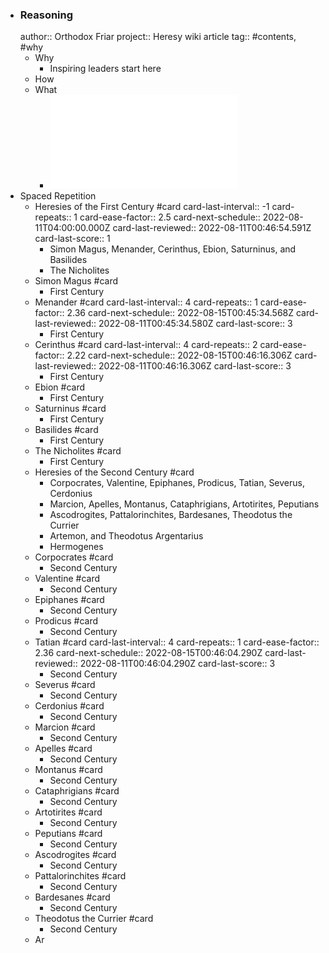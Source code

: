 - ### Reasoning
  author:: Orthodox Friar
  project:: Heresy wiki article
  tag:: #contents, #why
	- Why
		- Inspiring leaders start here
	- How
	- What
		- ![HistoryOfHeresiesAndTheirRefutation.pdf](../assets/HistoryOfHeresiesAndTheirRefutation_1660172307407_0.pdf)
- Spaced Repetition
	- Heresies of the First Century #card
	  card-last-interval:: -1
	  card-repeats:: 1
	  card-ease-factor:: 2.5
	  card-next-schedule:: 2022-08-11T04:00:00.000Z
	  card-last-reviewed:: 2022-08-11T00:46:54.591Z
	  card-last-score:: 1
		- Simon Magus, Menander, Cerinthus, Ebion, Saturninus, and Basilides
		- The Nicholites
	- Simon Magus #card
		- First Century
	- Menander #card
	  card-last-interval:: 4
	  card-repeats:: 1
	  card-ease-factor:: 2.36
	  card-next-schedule:: 2022-08-15T00:45:34.568Z
	  card-last-reviewed:: 2022-08-11T00:45:34.580Z
	  card-last-score:: 3
		- First Century
	- Cerinthus #card
	  card-last-interval:: 4
	  card-repeats:: 2
	  card-ease-factor:: 2.22
	  card-next-schedule:: 2022-08-15T00:46:16.306Z
	  card-last-reviewed:: 2022-08-11T00:46:16.306Z
	  card-last-score:: 3
		- First Century
	- Ebion #card
		- First Century
	- Saturninus #card
		- First Century
	- Basilides #card
		- First Century
	- The Nicholites #card
		- First Century
	- Heresies of the Second Century #card
		- Corpocrates, Valentine, Epiphanes, Prodicus, Tatian, Severus, Cerdonius
		- Marcion, Apelles, Montanus, Cataphrigians, Artotirites, Peputians
		- Ascodrogites, Pattalorinchites, Bardesanes, Theodotus the Currier
		- Artemon, and Theodotus Argentarius
		- Hermogenes
	- Corpocrates #card
		- Second Century
	- Valentine #card
		- Second Century
	- Epiphanes #card
		- Second Century
	- Prodicus #card
		- Second Century
	- Tatian #card
	  card-last-interval:: 4
	  card-repeats:: 1
	  card-ease-factor:: 2.36
	  card-next-schedule:: 2022-08-15T00:46:04.290Z
	  card-last-reviewed:: 2022-08-11T00:46:04.290Z
	  card-last-score:: 3
		- Second Century
	- Severus #card
		- Second Century
	- Cerdonius #card
		- Second Century
	- Marcion #card
		- Second Century
	- Apelles #card
		- Second Century
	- Montanus #card
		- Second Century
	- Cataphrigians #card
		- Second Century
	- Artotirites #card
		- Second Century
	- Peputians #card
		- Second Century
	- Ascodrogites #card
		- Second Century
	- Pattalorinchites #card
		- Second Century
	- Bardesanes #card
		- Second Century
	- Theodotus the Currier #card
		- Second Century
	- Ar